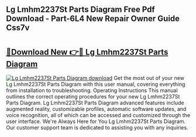 ## Lg Lmhm2237St Parts Diagram Free Pdf Download - Part-6L4 New Repair Owner Guide Css7v

# <h2><a href="http://dfhk45n.blite.top/?on=Lg+Lmhm2237St+Parts+Diagram">🔗Download New 👉🔴 Lg Lmhm2237St Parts Diagram</a></h2>

[![Lg Lmhm2237St Parts Diagram download](https://i.imgur.com/lujVjoI.png)](http://dfhk45n.blite.top/?on=Lg+Lmhm2237St+Parts+Diagram)
Get the most out of your new Lg Lmhm2237St Parts Diagram with this user manual, covering everything from installation to troubleshooting. Operating Instructions This manual outlines the correct operating procedures for your new Lg Lmhm2237St Parts Diagram. Lg Lmhm2237St Parts Diagram advanced features include augmented reality, customizable profiles, automatic software updates, and voice recognition, all of which can be accessed and customized through the user interface. We're Always Here for You Lg Lmhm2237St Parts Diagram. Our customer support team is dedicated to assisting you with any inquiries.
